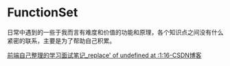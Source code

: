 # FunctionSet
日常中遇到的一些于我而言有难度和价值的功能和原理，各个知识点之间没有什么紧密的联系，主要是为了帮助自己积累。



[前端自己整理的学习面试笔记_replace' of undefined at :1:16-CSDN博客](https://blog.csdn.net/a240437337/article/details/135904741)



